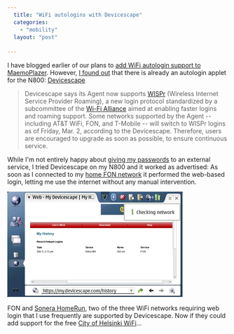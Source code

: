 ```yaml
---
  title: "WiFi autologins with Devicescape"
  categories: 
    - "mobility"
  layout: "post"

---
```

I have blogged earlier of our plans to [add WiFi autologin support to MaemoPlazer][1]. However, [I found out][2] that there is already an autologin applet for the N800: [Devicescape][3]

> Devicescape says its Agent now supports [WISPr][9] (Wireless Internet Service Provider Roaming), a new login protocol standardized by a subcommittee of the [Wi-Fi Alliance][4] aimed at enabling faster logins and roaming support. Some networks supported by the Agent -- including AT&T WiFi, FON, and T-Mobile -- will switch to WISPr logins as of Friday, Mar. 2, according to the Devicescape. Therefore, users are encouraged to upgrade as soon as possible, to ensure continuous service. 

While I'm not entirely happy about [giving my passwords][5] to an external service, I tried Devicescape on my N800 and it worked as advertised: As soon as I connected to my [home FON network][6] it performed the web-based login, letting me use the internet without any manual intervention.

![Autoconnection to FON with DeviceScape on N800](/files/devicescape_n800_small.jpg)

FON and [Sonera HomeRun][7], two of the three WiFi networks requiring web login that I use frequently are supported by Devicescape. Now if they could add support for the free [City of Helsinki WiFi][8]...

[1]: http://bergie.iki.fi/blog/maemo_plazer_released/
[2]: http://www.linuxdevices.com/news/NS4622554621.html
[3]: http://www.devicescape.com/download/
[4]: http://www.wi-fi.org/
[5]: http://www.devicescape.com/learnmore/started.php
[6]: http://bergie.iki.fi/blog/fon-for-free-in-finland/
[7]: http://www.homerun.telia.com/eng/start/
[8]: http://www.hel.fi/wps/portal/Helsinki_en/Artikkeli?WCM_GLOBAL_CONTEXT=/en/Helsinki/City+government/City+administration+and+economy/Transactions/WLAN
[9]: http://english.martinvarsavsky.net/fon/fon-improves-wifi-log-on-.html